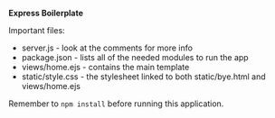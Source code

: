 **Express Boilerplate**

Important files:
* server.js - look at the comments for more info
* package.json - lists all of the needed modules to run the app
* views/home.ejs - contains the main template
* static/style.css - the stylesheet linked to both static/bye.html and views/home.ejs

Remember to `npm install` before running this application.